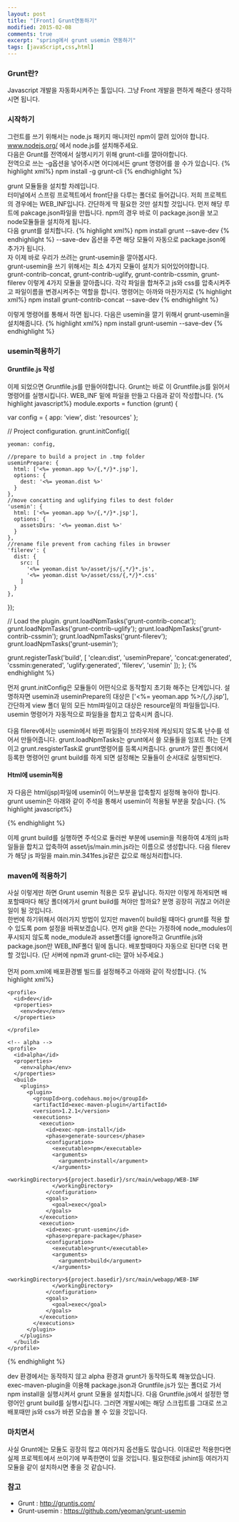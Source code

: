 ```yaml
---
layout: post
title: "[Front] Grunt연동하기"
modified: 2015-02-08
comments: true
excerpt: "spring에서 grunt usemin 연동하기"
tags: [javaScript,css,html]
---
```

### Grunt란?
Javascript 개발을 자동화시켜주는 툴입니다. 그냥 Front 개발을 편하게 해준다 생각하시면 됩니다.

### 시작하기 
그런트를 쓰기 위해서는 node.js 패키지 매니저인 npm이 깔려 있어야 합니다. <br />
www.nodejs.org/ 에서 node.js를 설치해주세요. <br />
다음은 Grunt를 전역에서 실행시키기 위해 grunt-cli를 깔아야합니다.<br />
전역으로 쓰는 -g옵션을 넣어주시면 어디에서든 grunt 명령어를 쓸 수가 있습니다.
{% highlight xml%}
npm install -g grunt-cli
{% endhighlight %}

grunt 모듈들을 설치할 차례입니다. <br /> 터미널에서 스프링 프로젝트에서 front단을 다루는 폴더로 들어갑니다.
저희 프로젝트의 경우에는 WEB_INF입니다. 간단하게 딱 필요한 것만 설치할 것입니다.
먼저 해당 루트에 pakcage.json파일을 만듭니다. 
npm의 경우 바로 이 package.json을 보고 node모듈들을 설치하게 됩니다.<br />
다음 grunt를 설치합니다. 
{% highlight xml%}
npm install grunt --save-dev
{% endhighlight %}
--save-dev 옵션을 주면 해당 모듈이 자동으로 package.json에 추가가 됩니다.<br />
자 이제 바로 우리가 쓰려는 grunt-usemin을 깔아봅시다. <br />
grunt-usemin을 쓰기 위해서는 최소 4가지 모듈이 설치가 되어있어야합니다.<br />
grunt-contrib-concat, grunt-contrib-uglify, grunt-contrib-cssmin, grunt-filerev
이렇게 4가지 모듈을 깔아줍니다. 
각각 파일을 합쳐주고 js와 css를 압축시켜주고 파일이름을 변경시켜주는 역할을 합니다.
명령어는 아까와 마찬가지로
{% highlight xml%}
npm install grunt-contrib-concat --save-dev
{% endhighlight %}

이렇게 명령어를 통해서 하면 됩니다. 다음은 usemin을 깔기 위해서 grunt-usemin을 설치해줍니다.
{% highlight xml%}
npm install grunt-usemin --save-dev
{% endhighlight %}

### usemin적용하기

#### Gruntfile.js 작성 
이제 되었으면 Gruntfile.js를 만들어야합니다.
Grunt는 바로 이 Gruntfile.js를 읽어서 명령어를 실행시킵니다.
WEB_INF 밑에 파일을 만들고 다음과 같이 작성합니다.
{% highlight javascript%}
module.exports = function (grunt) {

  var config = {
    app: 'view',
    dist: 'resources'
  };

  // Project configuration.
  grunt.initConfig({

    yeoman: config,

    //prepare to build a project in .tmp folder
    useminPrepare: {
      html: ['<%= yeoman.app %>/{,*/}*.jsp'],
      options: {
        dest: '<%= yeoman.dist %>'
      }
    },
    //move concatting and uglifying files to dest folder
    'usemin': {
      html: ['<%= yeoman.app %>/{,*/}*.jsp'],
      options: {
        assetsDirs: '<%= yeoman.dist %>'
      }
    },
    //rename file prevent from caching files in browser
    'filerev': {
      dist: {
        src: [
          '<%= yeoman.dist %>/asset/js/{,*/}*.js',
          '<%= yeoman.dist %>/asset/css/{,*/}*.css'
        ]
      }
    },
  });

  // Load the plugin.
  grunt.loadNpmTasks('grunt-contrib-concat');
  grunt.loadNpmTasks('grunt-contrib-uglify');
  grunt.loadNpmTasks('grunt-contrib-cssmin');
  grunt.loadNpmTasks('grunt-filerev');
  grunt.loadNpmTasks('grunt-usemin');

  grunt.registerTask('build', [
    'clean:dist',
    'useminPrepare',
    'concat:generated',
    'cssmin:generated',
    'uglify:generated',
    'filerev',
    'usemin'
  ]);
};
 {% endhighlight %}


먼저 grunt.initConfig은 모듈들이 어떤식으로 동작할지 초기화 해주는 단계입니다. 설명하자면 
usemin과 useminPrepare의 대상은 ['<%= yeoman.app %>/{,*/}*.jsp'], 
간단하게 view 폴더 밑의 모든 html파일이고 대상은 resource밑의 파일들입니다. usemin 명령어가 자동적으로 파일들을 합치고 압축시켜 줍니다. <br/><br/>
다음 filerev에서는 usemin에서 바뀐 파일들이 브라우저에 캐싱되지 않도록 난수를 섞어서 만들어줍니다.
grunt.loadNpmTasks는 grunt에서 쓸 모듈들을 임포트 하는 단계이고 grunt.resgisterTask로 grunt명령어를 등록시켜줍니다.
grunt가 깔린 폴더에서 등록한 명령어인 grunt build를 하게 되면 설정해논 모듈들이 순서대로 실행되빈다. 

#### Html에 usemin적용 
자 다음은 html(jsp)파일에 usemin이 어느부분을 압축할지 설정해 놓아야 합니다.
grunt usemin은 아래와 같이 주석을 통해서 usemin이 적용될 부분을 찾습니다.
{% highlight javascript%}
<!-- build:js(.) /asset/js/main.min.js -->
<script src="/resources/js/component/a.js"></script>
<script src="/resources/js/component/b.js"></script>
<script src="/resources/js/component/c.js"></script>
<script src="/resources/js/ui/d.js"></script>
<!-- endbuild -->
{% endhighlight %}

이제 grunt build를 실행하면 
주석으로 둘러싼 부분에 usemin을 적용하여 4개의 js파일들을 합치고 압축하여
asset/js/main.min.js라는 이름으로 생성합니다. 
다음 filerev가 해당 js 파일을 main.min.341fes.js같은 값으로 해싱처리합니다.


### maven에 적용하기 

사실 이렇게만 하면 Grunt usemin 적용은 모두 끝납니다. 하지만 이렇게 하게되면 배포할때마다 해당 폴더에가서 grunt build를 쳐야만 할까요? 분명 굉장히 귀찮고 어려운 일이 될 것입니다. <br/>
한번에 하기위해서 여러가지 방법이 있지만 maven이 build될 때마다 grunt를 적용 할 수 있도록 pom 설정을 바꿔보겠습니다.
먼저 git을 쓴다는 가정하에 node_modules이 푸시되지 않도록 node_module과 asset폴더를 ignore하고
Gruntfile.js와 package.json만 WEB_INF폴더 밑에 둡니다. 
배포할때마다 자동으로 된다면 더욱 편할 것입니다.
(단 서버에 npm과 grunt-cli는 깔아 놔주세요.)
<br /><br />
먼저 pom.xml에 배포환경별 빌드를 설정해주고 아래와 같이 작성합니다.
{% highlight xml%}
<!-- dev -->
    <profile>
      <id>dev</id>
      <properties>
        <env>dev</env>
      </properties>

    </profile>

    <!-- alpha -->
    <profile>
      <id>alpha</id>
      <properties>
        <env>alpha</env>
      </properties>
      <build>
        <plugins>
          <plugin>
            <groupId>org.codehaus.mojo</groupId>
            <artifactId>exec-maven-plugin</artifactId>
            <version>1.2.1</version>
            <executions>
              <execution>
                <id>exec-npm-install</id>
                <phase>generate-sources</phase>
                <configuration>
                  <executable>npm</executable>
                  <arguments>
                    <argument>install</argument>
                  </arguments>
                  <workingDirectory>${project.basedir}/src/main/webapp/WEB-INF
                  </workingDirectory>
                </configuration>
                <goals>
                  <goal>exec</goal>
                </goals>
              </execution>
              <execution>
                <id>exec-grunt-usemin</id>
                <phase>prepare-package</phase>
                <configuration>
                  <executable>grunt</executable>
                  <arguments>
                    <argument>build</argument>
                  </arguments>
                  <workingDirectory>${project.basedir}/src/main/webapp/WEB-INF
                  </workingDirectory>
                </configuration>
                <goals>
                  <goal>exec</goal>
                </goals>
              </execution>
            </executions>
          </plugin>
        </plugins>
      </build>
    </profile>
{% endhighlight %}


dev 환경에서는 동작하지 않고 alpha 환경과 grunt가 동작하도록 해놓았습니다.
exec-maven-plugin을 이용해 package.json과 Gruntfile.js가 있는 폴더로 가서 npm install을 실행시켜서 grunt 모듈을 설치합니다. 
다음 Gruntfile.js에서 설정한 명령어인 grunt build를 실행시킵니다.
그러면 개발시에는 해당 스크립트를 그대로 쓰고 배포때만 js와 css가 바뀐 모습을 볼 수 있을 것입니다. 

### 마치면서
사실 Grunt에는 모듈도 굉장히 많고 여러가지 옵션들도 많습니다. 이대로만 적용한다면 실제 프로젝트에서 쓰이기에 부족한면이 있을 것입니다.
필요한데로 jshint등 여러가지 모듈을 같이 설치하시면 좋을 것 같습니다. 

### 참고 
* Grunt : http://gruntjs.com/
* Grunt-usemin : https://github.com/yeoman/grunt-usemin
 



